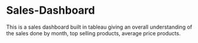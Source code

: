 # Sales-Dashboard
This is a sales dashboard built in tableau giving an overall understanding of the sales done by month, top selling products, average price products.
